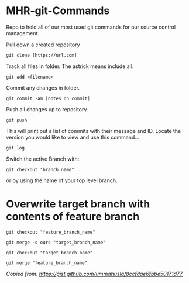 # MHR-git-Commands
Repo to hold all of our most used git commands for our source control management. 

Pull down a created repository 

``git clone [https://url.com]``


Track all files in folder. The astrick means include all. 

``git add <filename>``


Commit any changes in folder. 

``git commit -am [notes on commit]``


Push all changes up to repository. 

``git push``


This will print out a list of commits with their message and ID. 
Locate the version you would like to view and use this command...

``git log`` 


Switch the active Branch with:

``git checkout "branch_name"``

or by using the name of your top level branch. 



# Overwrite target branch with contents of feature branch

``git checkout "feature_branch_name"``

``git merge -s ours "target_branch_name"``

``git checkout "target_branch_name"``

``git merge "feature_branch_name"``

_Copied from: https://gist.github.com/ummahusla/8ccfdae6fbbe50171d77_

